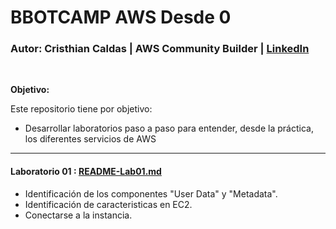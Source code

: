 # BBOTCAMP AWS Desde 0

### **Autor:** Cristhian Caldas  | AWS Community Builder | [LinkedIn](https://www.linkedin.com/in/jorgebarretoolivos/)
<br>

**Objetivo:**

Este repositorio tiene por objetivo:
 * Desarrollar laboratorios paso a paso para entender, desde la práctica, los diferentes servicios de AWS


---

#### **Laboratorio 01 :**  [README-Lab01.md](./aws-cloudpractitioner/Laboratorio-01/README-Lab01.md)
* Identificación de los componentes "User Data" y "Metadata".
* Identificación de caracteristicas en EC2.
* Conectarse a la instancia.